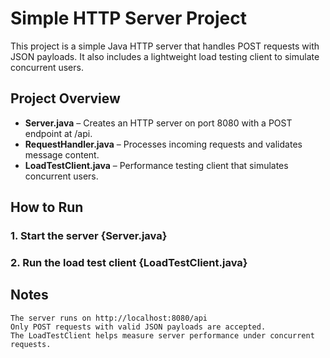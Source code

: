 # Simple HTTP Server Project

This project is a simple Java HTTP server that handles POST requests with JSON payloads.
It also includes a lightweight load testing client to simulate concurrent users.

## Project Overview

- **Server.java** – Creates an HTTP server on port 8080 with a POST endpoint at /api.
- **RequestHandler.java** – Processes incoming requests and validates message content.
- **LoadTestClient.java** – Performance testing client that simulates concurrent users.

## How to Run

### 1. Start the server  {Server.java}
### 2. Run the load test client {LoadTestClient.java}

##  Notes
```
The server runs on http://localhost:8080/api
Only POST requests with valid JSON payloads are accepted.
The LoadTestClient helps measure server performance under concurrent requests.
```